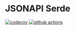 # JSONAPI Serde

[![codecov](https://codecov.io/gh/opencollector/jsonapi-serde/branch/main/graph/badge.svg)](https://codecov.io/gh/opencollector/jsonapi-serde)
[![github actions](https://github.com/opencollector/jsonapi-serde/workflows/main/badge.svg)](https://github.com/opencollector/jsonapi-serde/actions)
